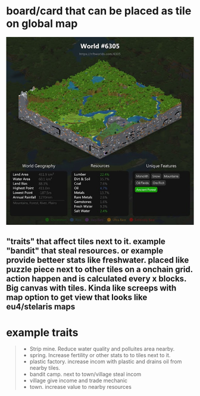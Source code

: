 


# board/card that can be placed as tile on global map
![picture 1](../../images/20bd11982169cea6fe8d24ad42107bfb32d44f5c8c4716a64b52b5ecb6835ad2.png)  
## "traits" that affect tiles next to it. example "bandit" that steal resources. or example provide betteer stats like freshwater. placed like puzzle piece next to other tiles on a onchain grid. action happen and is calculated every x blocks. Big canvas with tiles. Kinda like screeps with map option to get view that looks like eu4/stelaris maps 
    
# example traits
> - Strip mine. Reduce water quality and polluites area nearby.
> - spring. Increase fertility or other stats to to tiles next to it.
> - plastic factory. increase incom with plastic and drains oil from nearby tiles.
> - bandit camp. next to town/village steal incom
> - village give income and trade mechanic
> - town. increase value to nearby resources
